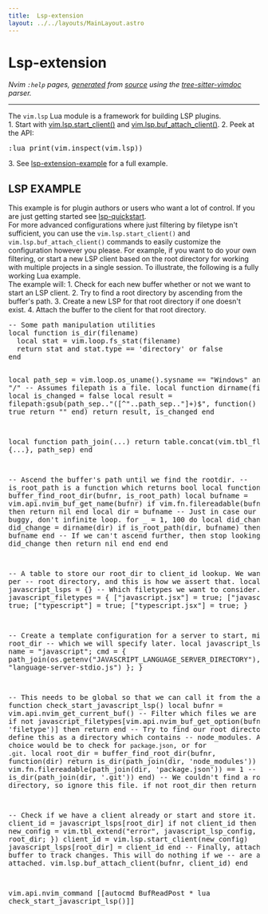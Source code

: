 ```yaml
---
title:  Lsp-extension
layout: ../../layouts/MainLayout.astro
---
```


  <a name="lsp-extension.txt"></a><a name="lsp-extension-example"></a><h1> Lsp-extension</h1>
  <p>
    <i>
    Nvim <code>:help</code> pages, <a href="https://github.com/neovim/neovim/blob/master/scripts/gen_help_html.lua">generated</a>
    from <a href="https://github.com/neovim/neovim/blob/master/runtime/doc/lsp-extension.txt">source</a>
    using the <a href="https://github.com/neovim/tree-sitter-vimdoc">tree-sitter-vimdoc</a> parser.
    </i>
  </p>
  <hr>
  <div class="old-help-para">The <code>vim.lsp</code> Lua module is a framework for building LSP plugins.</div>
<div class="old-help-para">  1. Start with <a href="lsp.html#vim.lsp.start_client()">vim.lsp.start_client()</a> and <a href="lsp.html#vim.lsp.buf_attach_client()">vim.lsp.buf_attach_client()</a>.
  2. Peek at the API:<pre>:lua print(vim.inspect(vim.lsp))</pre></div>
<div class="old-help-para">  3. See <a href="lsp-extension.html#lsp-extension-example">lsp-extension-example</a> for a full example.</div>
<div class="old-help-para"><h2 class="help-heading">LSP EXAMPLE</h2></div>
<div class="old-help-para">This example is for plugin authors or users who want a lot of control. If you
are just getting started see <a href="lsp.html#lsp-quickstart">lsp-quickstart</a>.</div>
<div class="old-help-para">For more advanced configurations where just filtering by filetype isn't
sufficient, you can use the <code>vim.lsp.start_client()</code> and
<code>vim.lsp.buf_attach_client()</code> commands to easily customize the configuration
however you please. For example, if you want to do your own filtering, or
start a new LSP client based on the root directory for working with multiple
projects in a single session. To illustrate, the following is a fully working
Lua example.</div>
<div class="old-help-para">The example will:
1. Check for each new buffer whether or not we want to start an LSP client.
2. Try to find a root directory by ascending from the buffer's path.
3. Create a new LSP for that root directory if one doesn't exist.
4. Attach the buffer to the client for that root directory.</div>
<div class="old-help-para"><pre>-- Some path manipulation utilities
local function is_dir(filename)
  local stat = vim.loop.fs_stat(filename)
  return stat and stat.type == 'directory' or false
end

local path_sep = vim.loop.os_uname().sysname == "Windows" and "\\" or "/"
-- Assumes filepath is a file.
local function dirname(filepath)
  local is_changed = false
  local result = filepath:gsub(path_sep.."([^"..path_sep.."]+)$", function()
    is_changed = true
    return ""
  end)
  return result, is_changed
end

local function path_join(...)
  return table.concat(vim.tbl_flatten {...}, path_sep)
end

-- Ascend the buffer's path until we find the rootdir.
-- is_root_path is a function which returns bool
local function buffer_find_root_dir(bufnr, is_root_path)
  local bufname = vim.api.nvim_buf_get_name(bufnr)
  if vim.fn.filereadable(bufname) == 0 then
    return nil
  end
  local dir = bufname
  -- Just in case our algorithm is buggy, don't infinite loop.
  for _ = 1, 100 do
    local did_change
    dir, did_change = dirname(dir)
    if is_root_path(dir, bufname) then
      return dir, bufname
    end
    -- If we can't ascend further, then stop looking.
    if not did_change then
      return nil
    end
  end
end

-- A table to store our root_dir to client_id lookup. We want one LSP per
-- root directory, and this is how we assert that.
local javascript_lsps = {}
-- Which filetypes we want to consider.
local javascript_filetypes = {
  ["javascript.jsx"] = true;
  ["javascript"]     = true;
  ["typescript"]     = true;
  ["typescript.jsx"] = true;
}

-- Create a template configuration for a server to start, minus the root_dir
-- which we will specify later.
local javascript_lsp_config = {
  name = "javascript";
  cmd = { path_join(os.getenv("JAVASCRIPT_LANGUAGE_SERVER_DIRECTORY"), "lib", "language-server-stdio.js") };
}

-- This needs to be global so that we can call it from the autocmd.
function check_start_javascript_lsp()
  local bufnr = vim.api.nvim_get_current_buf()
  -- Filter which files we are considering.
  if not javascript_filetypes[vim.api.nvim_buf_get_option(bufnr, 'filetype')] then
    return
  end
  -- Try to find our root directory. We will define this as a directory which contains
  -- node_modules. Another choice would be to check for `package.json`, or for `.git`.
  local root_dir = buffer_find_root_dir(bufnr, function(dir)
    return is_dir(path_join(dir, 'node_modules'))
    -- return vim.fn.filereadable(path_join(dir, 'package.json')) == 1
    -- return is_dir(path_join(dir, '.git'))
  end)
  -- We couldn't find a root directory, so ignore this file.
  if not root_dir then return end

  -- Check if we have a client already or start and store it.
  local client_id = javascript_lsps[root_dir]
  if not client_id then
    local new_config = vim.tbl_extend("error", javascript_lsp_config, {
      root_dir = root_dir;
    })
    client_id = vim.lsp.start_client(new_config)
    javascript_lsps[root_dir] = client_id
  end
  -- Finally, attach to the buffer to track changes. This will do nothing if we
  -- are already attached.
  vim.lsp.buf_attach_client(bufnr, client_id)
end

vim.api.nvim_command [[autocmd BufReadPost * lua check_start_javascript_lsp()]]</pre></div>

  
  